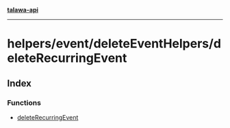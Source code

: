 [**talawa-api**](../../../../README.md)

***

# helpers/event/deleteEventHelpers/deleteRecurringEvent

## Index

### Functions

- [deleteRecurringEvent](functions/deleteRecurringEvent.md)
